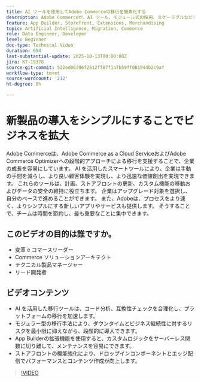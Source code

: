 ```yaml
---
title: AI ツールを使用してAdobe Commerceの移行を簡素化する
description: Adobe Commerceが、AI ツール、モジュール式の採用、スケーラブルなビジネスの成長のための迅速な開発を使用してクラウド移行を合理化する方法について説明します。
feature: App Builder, Storefront, Extensions, Merchandising
topic: Artificial Intelligence, Migration, Commerce
role: Data Engineer, Developer
level: Beginner
doc-type: Technical Video
duration: 694
last-substantial-update: 2025-10-13T00:00:00Z
jira: KT-19378
source-git-commit: 522ed06396f2512ff87f1a7b59ff081944b2c9af
workflow-type: tm+mt
source-wordcount: '212'
ht-degree: 0%

---
```



# 新製品の導入をシンプルにすることでビジネスを拡大

Adobe Commerceは、Adobe Commerce as a Cloud ServiceおよびAdobe Commerce Optimizerへの段階的アプローチによる移行を支援することで、企業の成長を容易にしています。 AI を活用したスマートツールにより、企業は手動の手間を減らし、より良い顧客体験を実現し、より迅速な価値創出を実現できます。 これらのツールは、計画、ストアフロントの更新、カスタム機能の移動およびデータの安全の維持に役立ちます。 企業はアップグレード対象を選択し、自分のペースで進めることができます。 また、Adobeは、プロセスをより速く、よりシンプルにする新しいアプリやサービスも提供します。 そうすることで、チームは時間を節約し、最も重要なことに集中できます。

## このビデオの目的は誰ですか。

* 変革 e コマースリーダー
* Commerce ソリューションアーキテクト
* テクニカル製品マネージャー
* リード開発者

## ビデオコンテンツ

* AI を活用した移行ツールは、コード分析、互換性チェックを合理化し、プラットフォームの移行を加速します。
* モジュラー型の移行手法により、ダウンタイムとビジネス継続性に対するリスクを最小限に抑えながら、段階的に導入できます。
* App Builderの拡張機能を使用すると、カスタムロジックをサーバーレス関数に切り離して、メンテナンスを容易にできます。
* ストアフロントの機能強化により、ドロップインコンポーネントとエッジ配信でパフォーマンスとコンテンツ作成が向上します。

>[!VIDEO](https://video.tv.adobe.com/v/3475749/?learn=on&enablevpops&captions=jpn)
